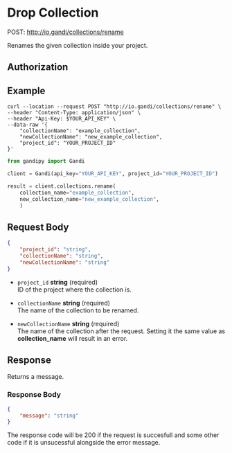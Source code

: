 # Drop Collection

POST: http://io.gandi/collections/rename

Renames the given collection inside your project.

## Authorization

## Example


```shell
curl --location --request POST "http://io.gandi/collections/rename" \
--header "Content-Type: application/json" \
--header "Api-Key: $YOUR_API_KEY" \
--data-raw '{
    "collectionName": "example_collection",
    "newCollectionName": "new_example_collection",
    "project_id": "YOUR_PROJECT_ID"
}'
```
```python
from gandipy import Gandi

client = Gandi(api_key="YOUR_API_KEY", project_id="YOUR_PROJECT_ID")

result = client.collections.rename(
    collection_name="example_collection",
    new_collection_name="new_example_collection",
    )
```
## Request Body

```json
{
    "project_id": "string",
    "collectionName": "string",
    "newCollectionName": "string"
}
```

- `project_id` __string__ (required)</br> ID of the project where the collection is.

- `collectionName` __string__ (required)</br>The name of the collection to be renamed.

- `newCollectionName` __string__ (required)</br> The name of the collection after the request. Setting it the same value as **collection_name** will result in an error.
## Response

Returns a message.

### Response Body

```json
{
    "message": "string"
}
```

The response code will be 200 if the request is succesfull and some other code if it is unsucessful alongside the error message.